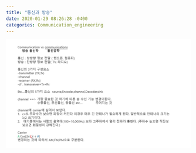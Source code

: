 ```yaml
---
title: "통신과 방송"
date: 2020-01-29 08:26:28 -0400
categories: Communication_engineering
---
```


![1](https://github.com/sevenredlee/sevenredlee.github.io/blob/master/assets/commu/first/1.jpg)

[jekyll-docs]: https://jekyllrb.com/docs/home
[jekyll-gh]:   https://github.com/jekyll/jekyll
[jekyll-talk]: https://talk.jekyllrb.com/
